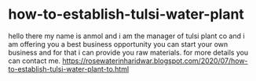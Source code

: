 # how-to-establish-tulsi-water-plant
 hello there my name is anmol and i am the manager of tulsi plant co and i am offering you a best business opportunity you can start your own business and for that i can provide you raw materials. for more details you can contact me.
https://rosewaterinharidwar.blogspot.com/2020/07/how-to-establish-tulsi-water-plant-to.html
